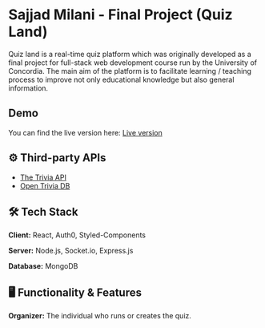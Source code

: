 # Sajjad Milani - Final Project (Quiz Land)

Quiz land is a real-time quiz platform which was originally developed as a final project for full-stack web development course run by the University of Concordia.
The main aim of the platform is to facilitate learning / teaching process to improve not only educational knowledge but also general information.

## Demo
You can find the live version here: 
[Live version](https://quizland-demo.herokuapp.com/)


## ⚙ Third-party APIs

- [The Trivia API](https://the-trivia-api.com/)
- [Open Trivia DB](https://opentdb.com/)


## 🛠 Tech Stack

**Client:** React, Auth0, Styled-Components

**Server:** Node.js, Socket.io, Express.js

**Database:** MongoDB


## 🖥️ Functionality & Features

**Organizer:** The  individual who runs or creates the quiz.



